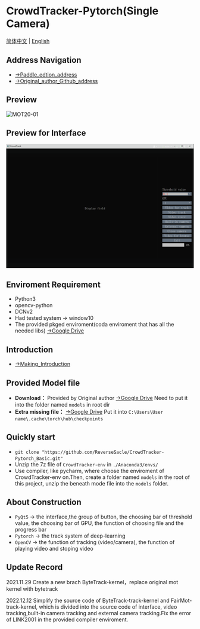 # CrowdTracker-Pytorch(Single Camera)

[简体中文](https://github.com/ReverseSacle/CrowdTracker-Pytorch_Basic/blob/main/README.md) | [English](https://github.com/ReverseSacle/CrowdTracker-Pytorch_Basic/blob/main/README_en.md)

## Address Navigation

+ [→Paddle_edtion_address](https://github.com/ReverseSacle/FairMOT-Paddle-Tracker_Basic)
+ [→Original_author_Github_address](https://github.com/ifzhang/FairMOT)

## Preview

![MOT20-01](./docs/MOT20-01.gif)

## Preview for Interface

![Interface](./docs/Interface.png)

## Enviroment Requirement

+ Python3
+ opencv-python
+ DCNv2
+ Had tested system → window10
+ The provided pkged enviroment(coda enviroment that has all the needed libs)  [→Google Drive](https://drive.google.com/file/d/1cOELR0lXD8oJwzMne0kx_PShylMwclBA/view?usp=sharing)

## Introduction

+ [→Making_Introduction](https://github.com/ReverseSacle/CrowdTracker-Pytorch_Basic/blob/main/docs/Making_Introduction_en.md)

## Provided Model file

+ **Download：** Provided by Original author [→Google Drive](https://drive.google.com/file/d/1PRkK0G5-I9t63cT_YgCetKSpxQEecZ7-/view?usp=sharing)  Need to put it into  the folder named `models` in root dir
+ **Extra missing file：** [→Google Drive](https://drive.google.com/file/d/1sZ0PHOtHkfAHpJ1Na4Ff0SD7NJktFKHq/view?usp=sharing)  Put it into  `C:\Users\User name\.cache\torch\hub\checkpoints`

## Quickly start

+ `git clone "https://github.com/ReverseSacle/CrowdTracker-Pytorch_Basic.git"`
+ Unzip the 7z file of  `CrowdTracker-env` in `./Anaconda3/envs/`
+ Use compiler, like pycharm, where choose the enviroment of CrowdTracker-env on.Then, create a folder named `models` in the root of this project, unzip the beneath mode file into the `models` folder.

## About Construction

+ `PyQt5`     →  the interface,the group of button, the choosing bar of threshold value, the choosing bar of GPU, the function of choosing file and the progress bar
+ `Pytorch`  →  the track system of deep-learning
+ `OpenCV` →  the function of tracking (video/camera), the function of playing video and stoping video

## Update Record

2021.11.29  Create a new brach ByteTrack-kernel，replace original mot kernel with bytetrack

2022.12.12  Simplify the source code of ByteTrack-track-kernel and FairMot-track-kernel, which is divided into the source code of interface, video tracking,built-in camera tracking and external camera tracking.Fix the error of LINK2001 in the provided compiler enviroment.

 
